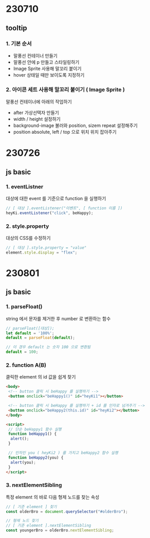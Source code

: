 # 230710

## tooltip

### 1. 기본 순서

- 말풍선 컨테이너 만들기
- 말풍선 안에 p 만들고 스타일링하기
- Image Sprite 사용해 말꼬리 붙이기
- hover 상태일 때만 보이도록 지정하기

### 2. 아이콘 세트 사용해 말꼬리 붙이기 ( Image Sprite )

말풍선 컨테이너에 아래의 작업하기

- after 가상선택자 만들기
- width / height 설정하기
- background-image 불러와 position, sizem repeat 설정해주기
- position absolute, left / top 으로 위치 위치 잡아주기

# 230726

## js basic

### 1. eventListner

대상에 대한 event 를 기준으로 function 을 실행하기

```js
// [ 대상 ].eventListener("이벤트", [ function 이름 ])
heyKi.eventListener("click", beHappy);
```

### 2. style.property

대상의 CSS를 수정하기

```js
// [ 대상 ].style.property = "value"
element.style.display = "flex";
```

# 230801

## js basic

### 1. parseFloat()

string 에서 문자를 제거한 후 number 로 변환하는 함수

```js
// parseFloat([대상]);
let default = '100%';
default = parseFloat(default);

// 이 경우 default 는 숫자 100 으로 변환됨
default = 100;
```

### 2. function A(B)

클릭한 element 의 id 값을 쉽게 찾기

```html
<body>
 <!-- button 클릭 시 beHappy 를 실행하기 -->
 <button onclick="beHappy1()" id="heyKi1"></button>

 <!-- button 클릭 시 beHappy 를 실행하기 + id 를 인자로 넘겨주기 -->
 <button onclick="beHappy2(this.id)" id="heyKi2"></button>
</body>

<script>
 // 단순 beHappy1 함수 실행
 function beHappy1() {
  alert();
 }

 // 인자인 you ( heyKi2 ) 를 가지고 beHappy2 함수 실행
 function beHappy2(you) {
  alert(you);
 }
</script>
```

### 3. nextElementSibling

특정 element 의 바로 다음 형제 노드를 찾는 속성

```js
// [ 기준 element ] 찾기
const olderBro = document.querySelector("#olderBro");

// 형제 노드 찾기
// [ 기준 element ].nextElementSibling
const youngerBro = olderBro.nextElementSibling;
```
